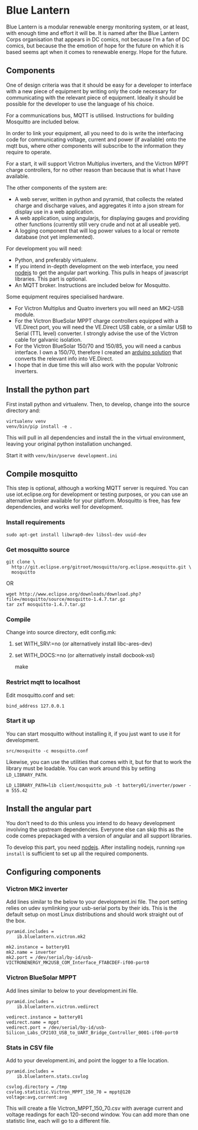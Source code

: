 # Blue Lantern

Blue Lantern is a modular renewable energy monitoring system, or at least, with
enough time and effort it will be. It is named after the Blue Lantern Corps
organisation that appears in DC comics, not because I'm a fan of DC comics,
but because the the emotion of hope for the future on which it is based seems
apt when it comes to renewable energy.
Hope for the future.

## Components

One of design criteria was that it should be easy for a developer to interface
with a new piece of equipment by writing only the code necessary for
communicating with the relevant piece of equipment. Ideally it should be
possible for the developer to use the language of his choice.

For a communications bus, MQTT is utilised. Instructions for building Mosquitto
are included below.

In order to link your equipment, all you need to do is write the interfacing
code for communicating voltage, current and power (if available) onto the mqtt
bus, where other components will subscribe to the information they require
to operate.

For a start, it will support Victron Multiplus inverters, and the Victron
MPPT charge controllers, for no other reason than because that is what I have
available.

The other components of the system are:

* A web server, written in python and pyramid, that collects the related
  charge and discharge values, and aggregates it into a json stream for display
  use in a web application.
* A web application, using angularjs, for displaying gauges and providing other
  functions (currently still very crude and not at all useable yet).
* A logging component that will log power values to a local or remote database
  (not yet implemented).

For development you will need:

* Python, and preferably virtualenv.
* If you intend in-depth development on the web interface, you need
  [nodejs][node] to get the angular part working. This pulls in heaps of
  javascript libraries. This part is optional.
* An MQTT broker. Instructions are included below for Mosquitto.

Some equipment requires specialised hardware.

* For Victron Multiplus and Quatro inverters you will need an MK2-USB module.
* For the Victron BlueSolar MPPT charge controllers equipped with a VE.Direct
  port, you will need the VE.Direct USB cable, or a similar USB to Serial (TTL
  level) converter. I strongly advise the use of the Victron cable for galvanic
  isolation.
* For the Victron BlueSolar 150/70 and 150/85, you will need a canbus
  interface. I own a 150/70, therefore I created an
  [arduino solution][arduino-victron-canbus] that converts the relevant info
  into VE.Direct.
* I hope that in due time this will also work with the popular Voltronic
  inverters.

## Install the python part

First install python and virtualenv. Then, to develop, change into the source
directory and:

    virtualenv venv
    venv/bin/pip install -e .

This will pull in all dependencies and install the in the virtual environment,
leaving your original python installation unchanged.

Start it with `venv/bin/pserve development.ini`

## Compile mosquitto

This step is optional, although a working MQTT server is required. You can use
iot.eclipse.org for development or testing purposes, or you can use an
alternative broker available for your platform. Mosquitto is free, has few
dependencies, and works well for development.

### Install requirements

    sudo apt-get install libwrap0-dev libssl-dev uuid-dev

### Get mosquitto source

    git clone \
      http://git.eclipse.org/gitroot/mosquitto/org.eclipse.mosquitto.git \
      mosquitto

OR

    wget http://www.eclipse.org/downloads/download.php?file=/mosquitto/source/mosquitto-1.4.7.tar.gz
    tar zxf mosquitto-1.4.7.tar.gz

### Compile

Change into source directory, edit config.mk:

1. set WITH_SRV:=no (or alternatively install libc-ares-dev)
2. set WITH_DOCS:=no (or alternatively install docbook-xsl)

    make

### Restrict mqtt to localhost

Edit mosquitto.conf and set:

    bind_address 127.0.0.1

### Start it up

You can start mosquitto without installing it, if you just want to use it for
development.

    src/mosquitto -c mosquitto.conf

Likewise, you can use the utilities that comes with it, but for that to work
the library must be loadable. You can work around this by setting `LD_LIBRARY_PATH`.

    LD_LIBRARY_PATH=lib client/mosquitto_pub -t battery01/inverter/power -m 555.42

## Install the angular part

You don't need to do this unless you intend to do heavy development involving
the upstream dependencies. Everyone else can skip this as the code comes
prepackaged with a version of angular and all support libraries.

To develop this part, you need [nodejs][node]. After installing nodejs,
running `npm install` is sufficient to set up all the required components.

## Configuring components

### Victron MK2 inverter

Add lines similar to the below to your development.ini file. The port setting
relies on udev symlinking your usb-serial ports by their ids.  This is the
default setup on most Linux distributions and should work straight out of the
box.

    pyramid.includes =
        ib.bluelantern.victron.mk2

    mk2.instance = battery01
    mk2.name = inverter
    mk2.port = /dev/serial/by-id/usb-VICTRONENERGY_MK2USB_COM_Interface_FTABCDEF-if00-port0

### Victron BlueSolar MPPT

Add lines similar to below to your development.ini file.

    pyramid.includes =
        ib.bluelantern.victron.vedirect

    vedirect.instance = battery01
    vedirect.name = mppt
    vedirect.port = /dev/serial/by-id/usb-Silicon_Labs_CP2103_USB_to_UART_Bridge_Controller_0001-if00-port0

### Stats in CSV file

Add to your development.ini, and point the logger to a file location.

    pyramid.includes =
        ib.bluelantern.stats.csvlog

    csvlog.directory = /tmp
    csvlog.statistic.Victron_MPPT_150_70 = mppt@120 voltage:avg,current:avg

This will create a file Victron\_MPPT\_150\_70.csv with average current and
voltage readings for each 120-second window. You can add more than one
statistic line, each will go to a different file.

[bower]: http://bower.io
[npm]: https://www.npmjs.org/
[node]: http://nodejs.org
[arduino-victron-canbus]: https://github.com/izak/arduino-victron-canbus
